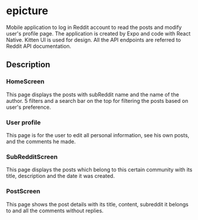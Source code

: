 # epicture

Mobile application to log in Reddit account to read the posts and modify user's profile page.
The application is created by Expo and code with React Native. 
Kitten UI is used for design.
All the API endpoints are referred to Reddit API documentation.


## Description

### HomeScreen
This page displays the posts with subReddit name and the name of the author. 5 filters and a search bar on the top for filtering the posts based on user's preference.

### User profile
This page is for the user to edit all personal information, see his own posts, and the comments he made. 

### SubRedditScreen
This page displays the posts which belong to this certain community with its title, description and the date it was created.

### PostScreen
This page shows the post details with its title, content, subreddit it belongs to and all the comments without replies.
